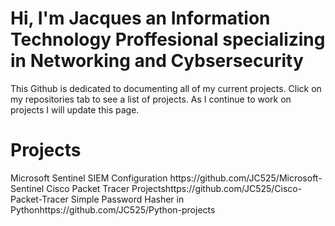 <h1>Hi, I'm Jacques an Information Technology Proffesional specializing in Networking and Cybsersecurity</h1>

<b1> This Github is dedicated to documenting all of my current projects. Click on my repositories tab to see a list of projects. As I continue to work on projects I will update this page.</b1>

<h1>Projects</h1>
<b1>Microsoft Sentinel SIEM Configuration <a1>https://github.com/JC525/Microsoft-Sentinel</a1></b1>
<b1>Cisco Packet Tracer Projects<a1>https://github.com/JC525/Cisco-Packet-Tracer</a1></b1>
<b1>Simple Password Hasher in Python<a1>https://github.com/JC525/Python-projects</a1></b1>
